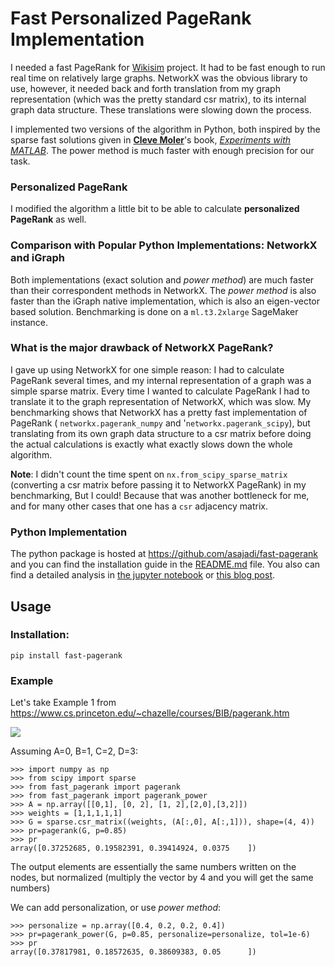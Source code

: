 # Fast Personalized PageRank Implementation

I needed a fast PageRank for [Wikisim](https://github.com/asajadi/wikisim) project. It had to be fast enough to run real time on relatively large graphs. NetworkX was the obvious library to use, however, it needed back and forth translation from my graph representation (which was the pretty standard csr matrix), to its internal graph data structure. These translations were slowing down the process. 

I implemented two versions of the algorithm in Python, both inspired by the sparse fast solutions given in [**Cleve Moler**](https://en.wikipedia.org/wiki/Cleve_Moler)'s book, [*Experiments with MATLAB*](https://www.mathworks.com/content/dam/mathworks/mathworks-dot-com/moler/exm/chapters/pagerank.pdf). The power method is much faster with enough precision for our task. 

### Personalized PageRank
I modified the algorithm a little bit to be able to calculate **personalized PageRank** as well. 


### Comparison with Popular Python Implementations: NetworkX and iGraph
Both implementations (exact solution and *power method*) are much faster than their correspondent methods in NetworkX. The *power method* is also faster than the iGraph native implementation, which is also an eigen-vector based solution. Benchmarking is done on a `ml.t3.2xlarge` SageMaker instance. 

### What is the major drawback of NetworkX PageRank?
I gave up using NetworkX for one simple reason: I had to calculate PageRank several times, and my internal representation of a graph was a simple sparse matrix. Every time I wanted to calculate PageRank I had to translate it to the graph representation of NetworkX, which was slow. My benchmarking shows that NetworkX  has a pretty fast implementation of PageRank ( `networkx.pagerank_numpy` and  '`networkx.pagerank_scipy`), but translating from its own graph data structure to a csr matrix before doing the actual calculations is exactly what exactly slows down the whole algorithm. 

**Note**: I didn't count the time spent on `nx.from_scipy_sparse_matrix` (converting a csr matrix before passing it to NetworkX PageRank) in my benchmarking, But I could! Because that was another bottleneck for me, and for many other cases that one has a `csr` adjacency matrix.

### Python Implementation
The python package is hosted at https://github.com/asajadi/fast-pagerank and you can find the installation guide in the [README.md](https://github.com/asajadi/fast-pagerank/blob/master/README.md) file. You also can find a detailed analysis in [the jupyter notebook](https://github.com/asajadi/fast-pagerank/blob/master/notebooks/Fast-PageRank.ipynb) or [this blog post](https://asajadi.github.io/fast-pagerank/). 


## Usage
### Installation:
`pip install fast-pagerank`

### Example
Let's take Example 1 from https://www.cs.princeton.edu/~chazelle/courses/BIB/pagerank.htm 

![](example1.gif)

Assuming A=0, B=1, C=2, D=3:

```
>>> import numpy as np
>>> from scipy import sparse
>>> from fast_pagerank import pagerank
>>> from fast_pagerank import pagerank_power
>>> A = np.array([[0,1], [0, 2], [1, 2],[2,0],[3,2]])
>>> weights = [1,1,1,1,1]
>>> G = sparse.csr_matrix((weights, (A[:,0], A[:,1])), shape=(4, 4))
>>> pr=pagerank(G, p=0.85)
>>> pr
array([0.37252685, 0.19582391, 0.39414924, 0.0375    ])
```

The output elements are essentially the same numbers written on the nodes, but normalized (multiply the vector by 4 and you will get the same numbers) 

We can add personalization, or use *power method*:

```
>>> personalize = np.array([0.4, 0.2, 0.2, 0.4])
>>> pr=pagerank_power(G, p=0.85, personalize=personalize, tol=1e-6)
>>> pr
array([0.37817981, 0.18572635, 0.38609383, 0.05      ])
```